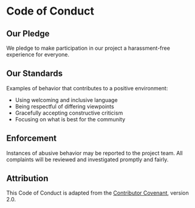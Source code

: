 # Code of Conduct

## Our Pledge

We pledge to make participation in our project a harassment-free experience for everyone.

## Our Standards

Examples of behavior that contributes to a positive environment:

* Using welcoming and inclusive language
* Being respectful of differing viewpoints
* Gracefully accepting constructive criticism
* Focusing on what is best for the community

## Enforcement

Instances of abusive behavior may be reported to the project team. All complaints will be reviewed and investigated promptly and fairly.

## Attribution

This Code of Conduct is adapted from the [Contributor Covenant](https://www.contributor-covenant.org), version 2.0.
